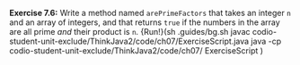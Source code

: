 **Exercise 7.6:**
Write a method named `arePrimeFactors` that takes an integer `n` and an array of integers, and that returns `true` if the numbers in the array are all prime *and* their product is `n`.
{Run!}(sh .guides/bg.sh javac codio-student-unit-exclude/ThinkJava2/code/ch07/ExerciseScript.java java -cp codio-student-unit-exclude/ThinkJava2/code/ch07/ ExerciseScript )

